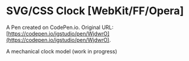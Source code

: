 # SVG/CSS Clock [WebKit/FF/Opera]

A Pen created on CodePen.io. Original URL: [https://codepen.io/igstudio/pen/WjdwrO](https://codepen.io/igstudio/pen/WjdwrO).

A mechanical clock model (work in progress)